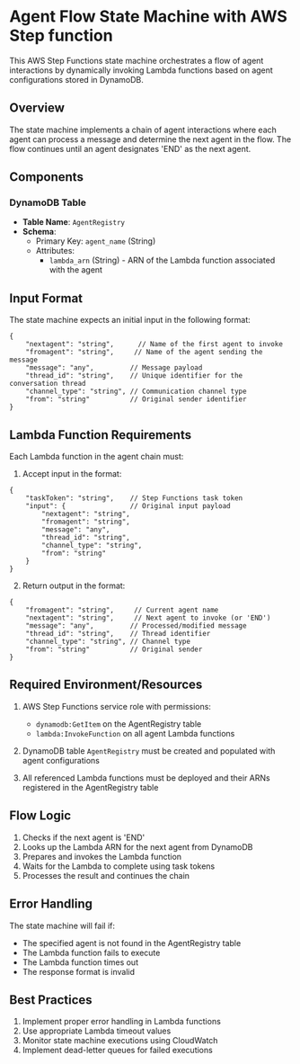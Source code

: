 
# Agent Flow State Machine with AWS Step function

This AWS Step Functions state machine orchestrates a flow of agent interactions by dynamically invoking Lambda functions based on agent configurations stored in DynamoDB.

## Overview

The state machine implements a chain of agent interactions where each agent can process a message and determine the next agent in the flow. The flow continues until an agent designates 'END' as the next agent.

## Components

### DynamoDB Table

- **Table Name**: `AgentRegistry`
- **Schema**:
  - Primary Key: `agent_name` (String)
  - Attributes:
    - `lambda_arn` (String) - ARN of the Lambda function associated with the agent

## Input Format

The state machine expects an initial input in the following format:

```
{
    "nextagent": "string",      // Name of the first agent to invoke
    "fromagent": "string",     // Name of the agent sending the message
    "message": "any",         // Message payload
    "thread_id": "string",    // Unique identifier for the conversation thread
    "channel_type": "string", // Communication channel type
    "from": "string"          // Original sender identifier
}
```

## Lambda Function Requirements

Each Lambda function in the agent chain must:

1. Accept input in the format:
```
{
    "taskToken": "string",    // Step Functions task token
    "input": {                // Original input payload
        "nextagent": "string",
        "fromagent": "string",
        "message": "any",
        "thread_id": "string",
        "channel_type": "string",
        "from": "string"
    }
}
```

2. Return output in the format:
```
{
    "fromagent": "string",     // Current agent name
    "nextagent": "string",     // Next agent to invoke (or 'END')
    "message": "any",         // Processed/modified message
    "thread_id": "string",    // Thread identifier
    "channel_type": "string", // Channel type
    "from": "string"          // Original sender
}
```

## Required Environment/Resources

1. AWS Step Functions service role with permissions:
   - `dynamodb:GetItem` on the AgentRegistry table
   - `lambda:InvokeFunction` on all agent Lambda functions

2. DynamoDB table `AgentRegistry` must be created and populated with agent configurations

3. All referenced Lambda functions must be deployed and their ARNs registered in the AgentRegistry table

## Flow Logic

1. Checks if the next agent is 'END'
2. Looks up the Lambda ARN for the next agent from DynamoDB
3. Prepares and invokes the Lambda function
4. Waits for the Lambda to complete using task tokens
5. Processes the result and continues the chain

## Error Handling

The state machine will fail if:
- The specified agent is not found in the AgentRegistry table
- The Lambda function fails to execute
- The Lambda function times out
- The response format is invalid

## Best Practices

1. Implement proper error handling in Lambda functions
2. Use appropriate Lambda timeout values
3. Monitor state machine executions using CloudWatch
4. Implement dead-letter queues for failed executions